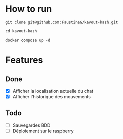 # How to run

`git clone git@github.com:FaustineG/kavout-kazh.git`

`cd kavout-kazh`

`docker compose up -d`

# Features

## Done

- [x] Afficher la localisation actuelle du chat
- [x] Afficher l'historique des mouvements

## Todo

- [ ] Sauvegardes BDD
- [ ] Déploiement sur le raspberry
